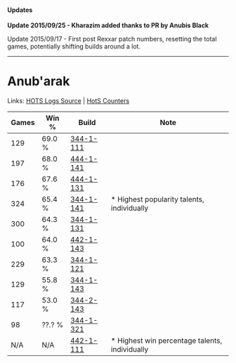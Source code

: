 #### Updates
**Update 2015/09/25 - Kharazim added thanks to PR by Anubis Black**

Update 2015/09/17 - First post Rexxar patch numbers, resetting the total games, potentially shifting builds around a lot.

***

# Anub'arak

Links: [HOTS Logs Source](https://www.hotslogs.com/Sitewide/HeroDetails?Hero=Anub'arak) | [HotS Counters](http://hotscounters.com/#/hero/Anub'arak)

Games  | Win %  | Build     | Note
-----  | -----  | -----     | ----
129    | 69.0 % | [344-1-111](http://www.heroesfire.com/hots/talent-calculator/anubarak#pHXN) | 
197    | 68.0 % | [444-1-141](http://www.heroesfire.com/hots/talent-calculator/anubarak#t5gr) | 
176    | 67.6 % | [444-1-131](http://www.heroesfire.com/hots/talent-calculator/anubarak#t5gh) | 
324    | 65.4 % | [344-1-141](http://www.heroesfire.com/hots/talent-calculator/anubarak#pHXr) | * Highest popularity talents, individually
300    | 64.3 % | [344-1-131](http://www.heroesfire.com/hots/talent-calculator/anubarak#pHXh) | 
100    | 64.0 % | [442-1-143](http://www.heroesfire.com/hots/talent-calculator/anubarak#t0oN) | 
229    | 63.3 % | [344-1-121](http://www.heroesfire.com/hots/talent-calculator/anubarak#pHXX) | 
129    | 55.8 % | [344-1-143](http://www.heroesfire.com/hots/talent-calculator/anubarak#pHXt) | 
117    | 53.0 % | [344-2-143](http://www.heroesfire.com/hots/talent-calculator/anubarak#pHnV) | 
98     | ??.? % | [344-1-321](http://www.heroesfire.com/hots/talent-calculator/anubarak#pHaf) | 
N/A    | N/A    | [442-1-111](http://www.heroesfire.com/hots/talent-calculator/anubarak#t0nt) | * Highest win percentage talents, individually
